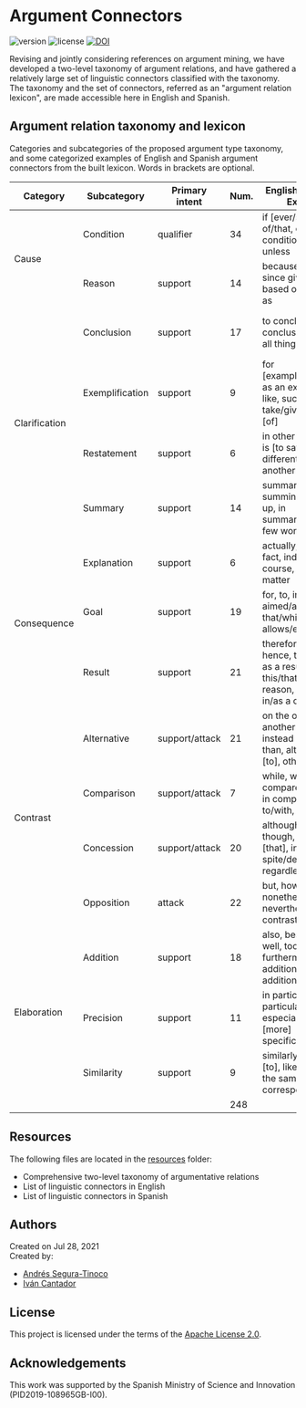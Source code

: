 # Argument Connectors
![version](https://img.shields.io/badge/version-1.0-blue)
![license](https://img.shields.io/badge/license-Apache_2.0-brightgreen)
[![DOI](https://zenodo.org/badge/390401437.svg)](https://zenodo.org/badge/latestdoi/390401437)

Revising and jointly considering references on argument mining, we have developed a two-level taxonomy of argument relations, and have gathered a relatively large set of linguistic connectors classified with the taxonomy. The taxonomy and the set of connectors, referred as an "argument relation lexicon", are made accessible here in English and Spanish.

## Argument relation taxonomy and lexicon
Categories and subcategories of the proposed argument type taxonomy, and some categorized examples of English and Spanish argument connectors from the built lexicon. Words in brackets are optional.

<table>
  <thead>
    <tr>
      <th>Category</th>
      <th>Subcategory</th>
      <th>Primary intent</th>
      <th>Num.</th>
      <th>English connectors Examples</th>
      <th>Num.</th>
      <th>Spanish connector Examples</th>
    </tr>
  </thead>
  <tbody>
    <tr>
      <td rowspan="2">Cause</td>
      <td>Condition</td>
      <td>qualifier</td>
      <td>34</td>
      <td>if [ever/so], in case of/that, on the condition [that], unless</td>
      <td>35</td>
      <td>si [alguna vez/es así], en caso de/que con/bajo la condición de [que], a no ser que</td>
    </tr>
    <tr>
      <td>Reason</td>
      <td>support</td>
      <td>14</td>
      <td>because [of], due to, since given that, based on, forasmuch as</td>
      <td>21</td>
      <td>porque, ya que, debido a [que], pues, dado que, basándose en [que], puesto que</td>
    </tr>
    <tr>
      <td rowspan="4">Clarification</td>
      <td>Conclusion</td>
      <td>support</td>
      <td>17</td>
      <td>to conclude, in/as conclusion, all in all, all things considered</td>
      <td>19</td>
      <td>para concluir, en/como conclusión, en definitiva, atendiendo a/con [todo] lo considerado</td>
    </tr>
    <tr>
      <td>Exemplification</td>
      <td>support</td>
      <td>9</td>
      <td>for [example/instance], as an example [of] like, such as, to take/give an example [of]</td>
      <td>14</td>
      <td>por ejemplo, como ejemplo [de], tales como, por dar/poner un ejemplo [de]</td>
    </tr>
    <tr>
      <td>Restatement</td>
      <td>support</td>
      <td>6</td>
      <td>in other words, that is [to say], put differently, to put it another way</td>
      <td>34</td>
      <td>en otras palabras, es decir, esto es, mejor dicho, dicho de otro modo</td>
    </tr>
    <tr>
      <td>Summary</td>
      <td>support</td>
      <td>14</td>
      <td>summarizing, summing up, to sum up, in summary/short, in a few words</td>
      <td>12</td>
      <td>resumiendo, concluyendo, para acabar, por resumir/concluir, en pocas palabras</td>
    </tr>
    <tr>
      <td rowspan="3">Consequence</td>
      <td>Explanation</td>
      <td>support</td>
      <td>6</td>
      <td>actually, in [actual] fact, indeed, of course, for that matter</td>
      <td>8</td>
      <td>realmente, de hecho, en realidad, por supuesto, en efecto, para el caso</td>
    </tr>
    <tr>
      <td>Goal</td>
      <td>support</td>
      <td>19</td>
      <td>for, to, in order to, aimed/aiming to, that/which allows/entails/implies</td>
      <td>18</td>
      <td>para, por, con el fin de, lo que/cual permite/conlleva/implica</td>
    </tr>
    <tr>
      <td>Result</td>
      <td>support</td>
      <td>21</td>
      <td>therefore, thus, hence, then, so [that] as a result [of], this/that/such reason, accordingly, in/as a consequence</td>
      <td>44</td>
      <td>por [lo] tanto, por consiguiente/ende como resultado, por esta/esa razón, así que, es por ello que, de este/ese modo</td>
    </tr>
    <tr>
      <td rowspan="4">Contrast</td>
      <td>Alternative</td>
      <td>support/attack</td>
      <td>21</td>
      <td>on the other hand, in another case, if not, instead [of], rather than, alternatively [to], otherwise, else</td>
      <td>29</td>
      <td>por otra parte, por otro lado, en otro caso, si no, en vez/lugar de, en cambio/su defecto, alternativamente [a], de otro modo</td>
    </tr>
    <tr>
      <td>Comparison</td>
      <td>support/attack</td>
      <td>7</td>
      <td>while, whereas, compared [to/with], in comparison to/with, as long as</td>
      <td>20</td>
      <td>mientras [que], comparado con, en comparación a/con, a la vez de/que</td>
    </tr>
    <tr>
      <td>Concession</td>
      <td>support/attack</td>
      <td>20</td>
      <td>although, [even] though, despite [that], in spite/despite of, regardless [of]</td>
      <td>38</td>
      <td>aunque, aún/incluso [si/así], a pesar de/del, a pesar de que, pese a [que], pese al</td>
    </tr>
    <tr>
      <td>Opposition</td>
      <td>attack</td>
      <td>22</td>
      <td>but, however, nonetheless, albeit, nevertheless, in contrast [to/with]</td>
      <td>46</td>
      <td>pero, sin embargo, no obstante, en contraste a/con, en contra [de/del]</td>
    </tr>
    <tr>
      <td rowspan="3">Elaboration</td>
      <td>Addition</td>
      <td>support</td>
      <td>18</td>
      <td>also, besides, as well, too, moreover, furthermore, additionally, in addition [to]</td>
      <td>22</td>
      <td>también, además/aparte [de], [lo que] es más, asímismo, encima de, adicionalmente [a]</td>
    </tr>
    <tr>
      <td>Precision</td>
      <td>support</td>
      <td>11</td>
      <td>in particular, particularly, especially, mainly, [more] specifically/precisely</td>
      <td>13</td>
      <td>en particular, particularmente, especialmente, principalmente, [más] especificamente/precisamente</td>
    </tr>
    <tr>
      <td>Similarity</td>
      <td>support</td>
      <td>9</td>
      <td>similarly/analogously [to], like, likewise, in the same way, correspondingly</td>
      <td>11</td>
      <td>similarmente/analogamente [a], como, al igual que, del mismo modo [que], de la misma manera [que]</td>
    </tr>
    <tr>
      <td></td>
      <td></td>
      <td></td>
      <td>248</td>
      <td></td>
      <td>384</td>
      <td></td>
    </tr>
  </tbody>
</table>

## Resources
The following files are located in the <a href="https://github.com/argrecsys/connectors/tree/main/resources">resources</a> folder:
- Comprehensive two-level taxonomy of argumentative relations
- List of linguistic connectors in English
- List of linguistic connectors in Spanish

## Authors
Created on Jul 28, 2021  
Created by:
- <a href="https://github.com/ansegura7" target="_blank">Andrés Segura-Tinoco</a>  
- <a href="http://arantxa.ii.uam.es/~cantador/" target="_blank">Iv&aacute;n Cantador</a>  

## License
This project is licensed under the terms of the <a href="https://github.com/argrecsys/connectors/blob/main/LICENSE">Apache License 2.0</a>.

## Acknowledgements
This work was supported by the Spanish Ministry of Science and Innovation (PID2019-108965GB-I00).
